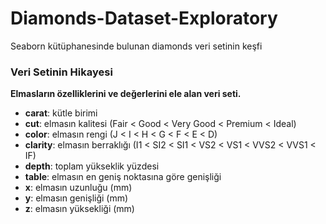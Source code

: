 # Diamonds-Dataset-Exploratory
Seaborn kütüphanesinde bulunan diamonds veri setinin keşfi

### Veri Setinin Hikayesi
**Elmasların özelliklerini ve değerlerini ele alan veri seti.**
* **carat**: kütle birimi 
* **cut**: elmasın kalitesi (Fair < Good < Very Good < Premium < Ideal)
* **color**: elmasın rengi (J < I < H < G < F < E < D)
* **clarity**: elmasın berraklığı (I1 < SI2 < SI1 < VS2 < VS1 < VVS2 < VVS1 < IF)
* **depth**: toplam yükseklik yüzdesi
* **table**: elmasın en geniş noktasına göre genişliği
* **x**: elmasın uzunluğu (mm)
* **y**: elmasın genişliği (mm)
* **z**: elmasın yüksekliği (mm)
